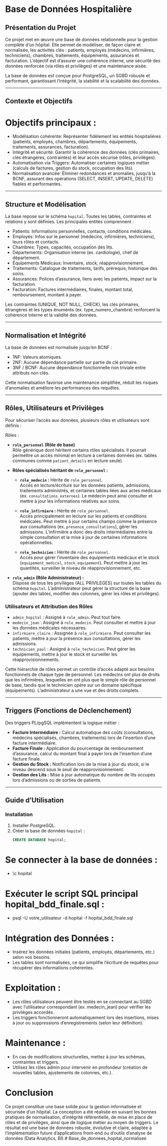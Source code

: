 # Base de Données Hospitalière

## Présentation du Projet

Ce projet met en œuvre une base de données relationnelle pour la gestion complète d’un hôpital. Elle permet de modéliser, de façon claire et normalisée, les activités clés : patients, employés (médecins, infirmières, techniciens), chambres, traitements, équipements, assurances et facturation. L’objectif est d’assurer une cohérence interne, une sécurité des données renforcée (via rôles et privilèges) et une maintenance aisée.

La base de données est conçue pour PostgreSQL, un SGBD robuste et performant, garantissant l’intégrité, la stabilité et la scalabilité des données.

---

## Contexte et Objectifs

# Objectifs principaux :

- Modélisation cohérente: Représenter fidèlement les entités hospitalières (patients, employés, chambres, départements, équipements, traitements, assurances, facturation).
- Intégrité et sécurité: Garantir la cohérence des données (clés primaires, clés étrangères, contraintes) et leur accès sécurisé (rôles, privilèges).
- Automatisation via Triggers: Automatiser certaines logiques métier (calculs de factures, gestion du stock, occupation des lits).
- Normalisation avancée: Éliminer redondances et anomalies, jusqu’à la BCNF, assurant des opérations (SELECT, INSERT, UPDATE, DELETE) fiables et performantes.

---

## Structure et Modélisation

La base repose sur le schéma `hopital`. Toutes les tables, contraintes et relations y sont définies. Les principales entités comprennent :

- Patients: Informations personnelles, contacts, conditions médicales.
- Employés: Infos sur le personnel (médecins, infirmières, techniciens), leurs rôles et contacts.
- Chambres: Types, capacités, occupation des lits.
- Départements: Organisation interne (ex. cardiologie), chef de département.
- Équipements Médicaux: Inventaire, stock, réapprovisionnement.
- Traitements: Catalogue de traitements, tarifs, prérequis, historique des soins.
- Assurances: Polices d’assurance, liens avec les patients, impact sur la facturation.
- Facturation: Factures intermédiaires, finales, montant total, remboursement, montant à payer.

Les contraintes (UNIQUE, NOT NULL, CHECK), les clés primaires, étrangères et les types énumérés (ex. type_numero_chambre) renforcent la cohérence interne et la validité des données.

---

## Normalisation et Intégrité

La base de données est normalisée jusqu’en BCNF :

- 1NF: Valeurs atomiques.
- 2NF: Aucune dépendance partielle sur partie de clé primaire.
- 3NF / BCNF: Aucune dépendance fonctionnelle non triviale entre attributs non clés.

Cette normalisation favorise une maintenance simplifiée, réduit les risques d’anomalies et améliore les performances des requêtes.

---

## Rôles, Utilisateurs et Privilèges

Pour sécuriser l’accès aux données, plusieurs rôles et utilisateurs sont définis :

Rôles :
- **`role_personnel` (Rôle de base)**  
  Rôle générique dont héritent certains rôles spécialisés. Il pourrait permettre un accès minimal en lecture à certaines données (ex. tables communes comme `patient_details` en lecture seule).

- **Rôles spécialisés héritant de `role_personnel` :**
  - **`role_medecin` :** Hérite de `role_personnel`.  
    Accès en lecture/écriture sur les données patients, admissions, traitements administrés, et certaines tables liées aux actes médicaux (ex. `consultations_externes`). Le médecin peut ainsi consulter et mettre à jour les informations relatives aux soins.
  
  - **`role_infirmiere` :** Hérite de `role_personnel`.  
    Accès principalement en lecture sur les patients et conditions médicales. Peut mettre à jour certains champs comme la présence aux consultations (ex. `presence_consultations`), gérer les admissions. L’infirmière a donc des droits intermédiaires entre la simple consultation et la mise à jour de certaines informations opérationnelles.
  
  - **`role_technicien` :** Hérite de `role_personnel`.  
    Accès pour gérer l’inventaire des équipements médicaux et le stock (`equipement_medical`, `stock_equipement`). Peut mettre à jour les quantités, surveiller le niveau de réapprovisionnement, etc.

- **`role_admin` (Rôle Administrateur) :**  
  Dispose de tous les privilèges (ALL PRIVILEGES) sur toutes les tables du schéma `hopital`. L’administrateur peut gérer la structure de la base (ajouter des tables, modifier des colonnes, gérer les rôles et privilèges).

### Utilisateurs et Attribution des Rôles

- `admin_hopital` : Assigné à `role_admin`. Peut tout faire.
- `medecin_jean` : Assigné à `role_medecin`. Peut consulter et mettre à jour les données médicales nécessaires.
- `infirmiere_claire` : Assignée à `role_infirmiere`. Peut consulter les patients, mettre à jour la présence aux consultations, gérer les admissions.
- `technicien_paul` : Assigné à `role_technicien`. Peut gérer les équipements, mettre à jour le stock et surveiller les réapprovisionnements.

Cette hiérarchie de rôles permet un contrôle d’accès adapté aux besoins fonctionnels de chaque type de personnel. Les médecins ont plus de droits que les infirmières, lesquelles en ont plus que le simple rôle de personnel de base, tandis que le technicien opère sur un domaine spécifique (équipements). L’administrateur a une vue et des droits complets.

---

## Triggers (Fonctions de Déclenchement)

Des triggers PL/pgSQL implémentent la logique métier :

- **Facture Intermédiaire :** Calcul automatique des coûts (consultations, médecins spécialisés, chambres, traitements) lors de l’insertion d’une facture intermédiaire.
- **Facture Finale :** Application du pourcentage de remboursement d’assurance, calcul du montant final à payer lors de l’insertion d’une facture finale.
- **Gestion du Stock :** Notification lors de la mise à jour du stock, si le niveau descend sous le seuil de réapprovisionnement.
- **Gestion des Lits :** Mise à jour automatique du nombre de lits occupés lors d’admissions ou de sorties de patients.

---

## Guide d’Utilisation

### Installation

1. Installer PostgreSQL.
2. Créer la base de données `hopital` :
   ```sql
   CREATE DATABASE hopital;


#    Se connecter à la base de données :
- \c hopital


#    Exécuter le script SQL principal hopital_bdd_finale.sql :
- psql -U votre_utilisateur -d hopital -f hopital_bdd_finale.sql

#    Intégration des Données :
- Insérez les données initiales (patients, employés, départements, etc.) selon vos besoins.
- Les tables sont normalisées, ce qui simplifie l’écriture de requêtes pour récupérer des informations cohérentes.

#    Exploitation :
- Les rôles utilisateurs peuvent être testés en se connectant au SGBD avec l’utilisateur correspondant (ex. medecin_jean) pour vérifier les privilèges accordés.
- Les triggers fonctionneront automatiquement lors des insertions, mises à jour ou suppressions d’enregistrements (selon leur définition).

#    Maintenance :
- En cas de modifications structurelles, mettez à jour les schémas, contraintes et triggers.
- Utilisez les rôles admin pour intervenir en profondeur (création de nouvelles tables, ajustements de colonnes, etc.).

# Conclusion

Ce projet constitue une base solide pour la gestion informatisée et sécurisée d’un hôpital. La conception a été réalisée en suivant les bonnes pratiques de normalisation, d’intégrité référentielle, de mise en place de rôles et de privilèges, ainsi que de logique métier au moyen de triggers. Le résultat est une base de données robuste, évolutive et claire, adaptée à l’implémentation future d’applications front-end ou d’outils d’analyse de données (Data Analytics, BI).# Base_de_donnees_hopital_normalisee
